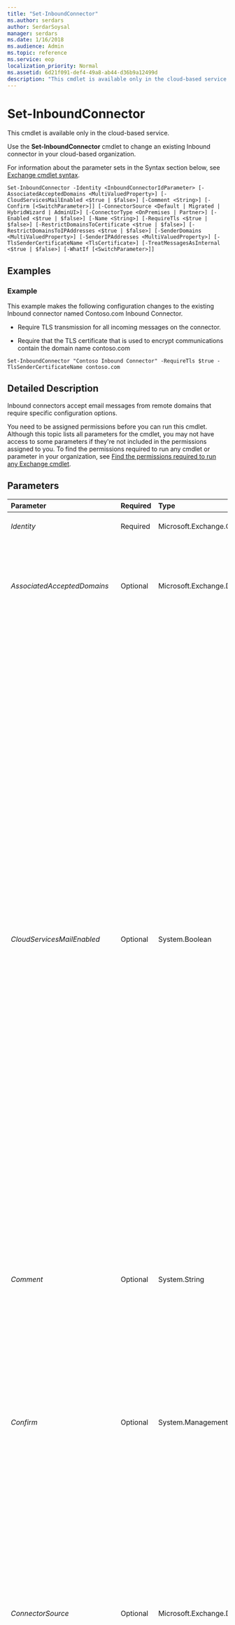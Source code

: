 ```yaml
---
title: "Set-InboundConnector"
ms.author: serdars
author: SerdarSoysal
manager: serdars
ms.date: 1/16/2018
ms.audience: Admin
ms.topic: reference
ms.service: eop
localization_priority: Normal
ms.assetid: 6d21f091-def4-49a8-ab44-d36b9a12499d
description: "This cmdlet is available only in the cloud-based service."
---
```


# Set-InboundConnector

This cmdlet is available only in the cloud-based service. 
  
Use the **Set-InboundConnector** cmdlet to change an existing Inbound connector in your cloud-based organization.
  
For information about the parameter sets in the Syntax section below, see [Exchange cmdlet syntax](https://technet.microsoft.com/library/bb123552.aspx). 
  
```
Set-InboundConnector -Identity <InboundConnectorIdParameter> [-AssociatedAcceptedDomains <MultiValuedProperty>] [-CloudServicesMailEnabled <$true | $false>] [-Comment <String>] [-Confirm [<SwitchParameter>]] [-ConnectorSource <Default | Migrated | HybridWizard | AdminUI>] [-ConnectorType <OnPremises | Partner>] [-Enabled <$true | $false>] [-Name <String>] [-RequireTls <$true | $false>] [-RestrictDomainsToCertificate <$true | $false>] [-RestrictDomainsToIPAddresses <$true | $false>] [-SenderDomains <MultiValuedProperty>] [-SenderIPAddresses <MultiValuedProperty>] [-TlsSenderCertificateName <TlsCertificate>] [-TreatMessagesAsInternal <$true | $false>] [-WhatIf [<SwitchParameter>]]

```

## Examples
<a name="Examples"> </a>

### Example

This example makes the following configuration changes to the existing Inbound connector named Contoso.com Inbound Connector.
  
- Require TLS transmission for all incoming messages on the connector.
    
- Require that the TLS certificate that is used to encrypt communications contain the domain name contoso.com
    
```
Set-InboundConnector "Contoso Inbound Connector" -RequireTls $true -TlsSenderCertificateName contoso.com
```

## Detailed Description
<a name="DetailedDescription"> </a>

Inbound connectors accept email messages from remote domains that require specific configuration options.
  
You need to be assigned permissions before you can run this cmdlet. Although this topic lists all parameters for the cmdlet, you may not have access to some parameters if they're not included in the permissions assigned to you. To find the permissions required to run any cmdlet or parameter in your organization, see [Find the permissions required to run any Exchange cmdlet](https://technet.microsoft.com/library/mt432940.aspx).
  
## Parameters
<a name="DetailedDescription"> </a>

|**Parameter**|**Required**|**Type**|**Description**|
|:-----|:-----|:-----|:-----|
| _Identity_ <br/> |Required  <br/> |Microsoft.Exchange.Configuration.Tasks.InboundConnectorIdParameter  <br/> |The  _Identity_ parameter specifies the Inbound connector you want to change. <br/> |
| _AssociatedAcceptedDomains_ <br/> |Optional  <br/> |Microsoft.Exchange.Data.MultiValuedProperty  <br/> |The  _AssociatedAcceptedDomains_ parameter specifies the accepted domains that the connector applies to, thereby limiting its scope. For example, you can apply the connector to a specific accepted domain in your organization, such as contoso.com. <br/> |
| _CloudServicesMailEnabled_ <br/> |Optional  <br/> |System.Boolean  <br/> |**Note:**: We recommend that you don't use this parameter unless you are directed to do so by Microsoft Customer Service and Support, or by specific product documentation. Instead, use the Hybrid Configuration wizard to configure mail flow between your on-premises and cloud organizations. For more information, see [Hybrid Configuration wizard](https://technet.microsoft.com/library/hh529921.aspx).  <br/>  The _CloudServicesMailEnabled_ parameter specifies whether the connector is used for hybrid mail flow between an on-premises Exchange environment and Microsoft Office 365. Specifically, this parameter controls how certain internal **X-MS-Exchange-Organization-\*** message headers are handled in messages that are sent between accepted domains in the on-premises and cloud organizations. These headers are collectively known ascross-premises headers.  <br/>  Valid values are: <br/>  `$true`: The connector is used for mail flow in hybrid organizations, so cross-premises headers are preserved or promoted in messages that flow through the connector. This is the default value for connectors that are created by the Hybrid Configuration wizard. Certain **X-MS-Exchange-Organization-\*** headers in outbound messages that are sent from one side of the hybrid organization to the other are converted to **X-MS-Exchange-CrossPremises-\*** headers and are thereby preserved in messages. **X-MS-Exchange-CrossPremises-\*** headers in inbound messages that are received on one side of the hybrid organization from the other are promoted to **X-MS-Exchange-Organization-\*** headers. These promoted headers replace any instances of the same **X-MS-Exchange-Organization-\*** headers that already exist in messages. <br/>  `$false`: The connector isn't used for mail flow in hybrid organizations, so any cross-premises headers are removed from messages that flow through the connector.  <br/> |
| _Comment_ <br/> |Optional  <br/> |System.String  <br/> |The  _Comment_ parameter specifies an optional comment. If you specify a value that contains spaces, enclose the value in quotation marks ("), for example: `"This is an admin note"`.  <br/> |
| _Confirm_ <br/> |Optional  <br/> |System.Management.Automation.SwitchParameter  <br/> | The _Confirm_ switch specifies whether to show or hide the confirmation prompt. How this switch affects the cmdlet depends on if the cmdlet requires confirmation before proceeding. <br/>  Destructive cmdlets (for example, **Remove-\*** cmdlets) have a built-in pause that forces you to acknowledge the command before proceeding. For these cmdlets, you can skip the confirmation prompt by using this exact syntax: `-Confirm:$false`.  <br/>  Most other cmdlets (for example, **New-\*** and **Set-\*** cmdlets) don't have a built-in pause. For these cmdlets, specifying the _Confirm_ switch without a value introduces a pause that forces you acknowledge the command before proceeding. <br/> |
| _ConnectorSource_ <br/> |Optional  <br/> |Microsoft.Exchange.Data.TenantConnectorSource  <br/> | The _ConnectorSource_ parameter specifies how the connector was created. Valid input for this parameter includes the following values: <br/>  `Default`: The connector is manually created.  <br/>  `HybridWizard`: The connector is created automatically by the Hybrid Configuration Wizard.  <br/>  `Migrated`: The connector was originally created in Microsoft Forefront Online Protection for Exchange.  <br/>  The default value for connectors you create is `Default`. It isn't recommended that you change this value.  <br/> |
| _ConnectorType_ <br/> |Optional  <br/> |Microsoft.Exchange.Data.TenantConnectorType  <br/> | The _ConnectorType_ parameter specifies a category for the domains that are serviced by the connector. Valid input for this parameter includes the following values: <br/>  `Partner`: The connector services domains that are external to your organization.  <br/>  `OnPremises`: The connector services domains that are used by your on-premises organization. Use this value for accepted domains in your cloud-based organization that are also specified by the  _SenderDomains_ parameter. <br/> |
| _Enabled_ <br/> |Optional  <br/> |System.Boolean  <br/> |The  _Enabled_ parameter enables or disables the connector. Valid input for this parameter is `$true` or `$false`. The default value is  `$true`.  <br/> |
| _Name_ <br/> |Optional  <br/> |System.String  <br/> |The  _Name_ parameter specifies a descriptive name for the connector. <br/> |
| _RequireTls_ <br/> |Optional  <br/> |System.Boolean  <br/> |The  _RequireTLS_ parameter specifies that all messages received by this connector require TLS transmission. Valid values for this parameter are `$true` or `$false`. The default value is  `$false`. When the  _RequireTLS_ parameter is set to `$true`, all messages received by this connector require TLS transmission.  <br/> |
| _RestrictDomainsToCertificate_ <br/> |Optional  <br/> |System.Boolean  <br/> |The  _RestrictDomainsToCertificate_ parameter, when set to `$true`, causes the connector to reject mail that originates from a namespace not specified by the  _TlsSenderCertificateName_ parameter. <br/> |
| _RestrictDomainsToIPAddresses_ <br/> |Optional  <br/> |System.Boolean  <br/> |The  _RestrictDomainsToIPAddresses_ parameter, when set to `$true`, automatically rejects mail from the domains specified by the  _SenderDomains_ parameter if the mail originates from an IP address that isn't specified by the _SenderIPAddresses_ parameter. <br/> Valid input for this parameter is  `$true` or `$false`. The default value is  `$false`.  <br/> |
| _SenderDomains_ <br/> |Optional  <br/> |Microsoft.Exchange.Data.MultiValuedProperty  <br/> |The  _SenderDomains_ parameter specifies the remote domains from which this connector accepts messages, thereby limiting its scope. You can use a wildcard character to specify all subdomains of a specified domain, as shown in the following example: `*.contoso.com`. However, you can't embed a wildcard character, as shown in the following example:  `domain.*.contoso.com`.  <br/> You can specify multiple domains separated by commas.  <br/> |
| _SenderIPAddresses_ <br/> |Optional  <br/> |Microsoft.Exchange.Data.MultiValuedProperty  <br/> | The _SenderIPAddresses_ parameter specifies the remote IP addresses from which this connector accepts messages. You enter the IP addresses using the following syntax: <br/> **Single IP**: For example,  `192.168.1.1`.  <br/> **CIDR IP**: You can use Classless InterDomain Routing (CIDR). For example,  `192.168.0.1/25`.  <br/>  You can specify multiple IP addresses separated by commas. <br/> |
| _TlsSenderCertificateName_ <br/> |Optional  <br/> |Microsoft.Exchange.Data.TlsCertificate  <br/> |The  _TlsSenderCertificateName_ parameter specifies the certificate used by the sender's domain when the _RequireTls_ parameter is set to `$true`. Valid input for the  _TlsSenderCertificateName_ parameter is an SMTP domain. You can use a wildcard character to specify all subdomains of a specified domain, as shown in the following example: `*.contoso.com`.  <br/> You can't embed a wildcard character, as shown in the following example:  `domain.*.contoso.com`.  <br/> |
| _TreatMessagesAsInternal_ <br/> |Optional  <br/> |System.Boolean  <br/> | The _TreatMessagesAsInternal_ parameter specifies an alternative method to identify messages sent from an on-premises organization as internal messages. You should only consider using this parameter when your on-premises organization doesn't use Exchange. Valid values are: <br/>  `$true`: Messages are considered internal if the sender's domain matches a domain that's configured in Office 365. This setting allows internal mail flow between Office 365 and on-premises organizations that don't have Exchange Server 2010 or later installed. However, this setting has potential security risks (for example, internal messages bypass antispam filtering), so use caution when configuring this setting.  <br/>  `$false`: Messages aren't considered internal. This is the default value.  <br/>  In hybrid environments, you don't need to use this parameter, because the Hybrid Configuration wizard automatically configures the required settings on the Inbound connector in Office 365 and the Send connector in the on-premises Exchange organization (the _CloudServicesMailEnabled_ parameter). <br/> |
| _WhatIf_ <br/> |Optional  <br/> |System.Management.Automation.SwitchParameter  <br/> |The  _WhatIf_ switch simulates the actions of the command. You can use this switch to view the changes that would occur without actually applying those changes. You don't need to specify a value with this switch. <br/> |
   
## Input Types
<a name="InputTypes"> </a>

To see the input types that this cmdlet accepts, see [Cmdlet Input and Output Types](http://go.microsoft.com/fwlink/p/?linkId=616387). If the Input Type field for a cmdlet is blank, the cmdlet doesn't accept input data. 
  
## Return Types
<a name="ReturnTypes"> </a>

To see the return types, which are also known as output types, that this cmdlet accepts, see [Cmdlet Input and Output Types](http://go.microsoft.com/fwlink/p/?linkId=616387). If the Output Type field is blank, the cmdlet doesn't return data. 
  

